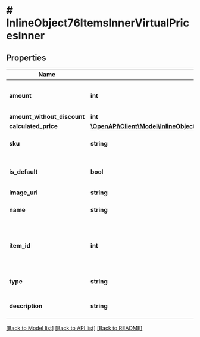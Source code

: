 # # InlineObject76ItemsInnerVirtualPricesInner

## Properties

Name | Type | Description | Notes
------------ | ------------- | ------------- | -------------
**amount** | **int** | Discounted item price in virtual currency. | [optional]
**amount_without_discount** | **int** | Item price. | [optional]
**calculated_price** | [**\OpenAPI\Client\Model\InlineObject72ItemsInnerVirtualPricesInnerCalculatedPrice**](InlineObject72ItemsInnerVirtualPricesInnerCalculatedPrice.md) |  | [optional]
**sku** | **string** | Virtual currency item SKU. | [optional]
**is_default** | **bool** | Whether price is default for item. | [optional]
**image_url** | **string** |  | [optional]
**name** | **string** | Virtual currency name. | [optional]
**item_id** | **int** | Internal unique item ID that is provided upon item creation. | [optional]
**type** | **string** | Virtual currency type. | [optional]
**description** | **string** | Virtual currency description. | [optional]

[[Back to Model list]](../../README.md#models) [[Back to API list]](../../README.md#endpoints) [[Back to README]](../../README.md)
